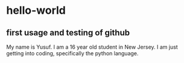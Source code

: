# hello-world
## first usage and testing of github

My name is Yusuf. I am a 16 year old student in New Jersey. 
I am just getting into coding, specifically the python language.
